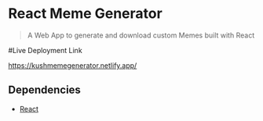 # React Meme Generator

> A Web App to generate and download custom Memes built with React

#Live Deployment Link

https://kushmemegenerator.netlify.app/

## Dependencies

- [React](https://reactjs.org/)



